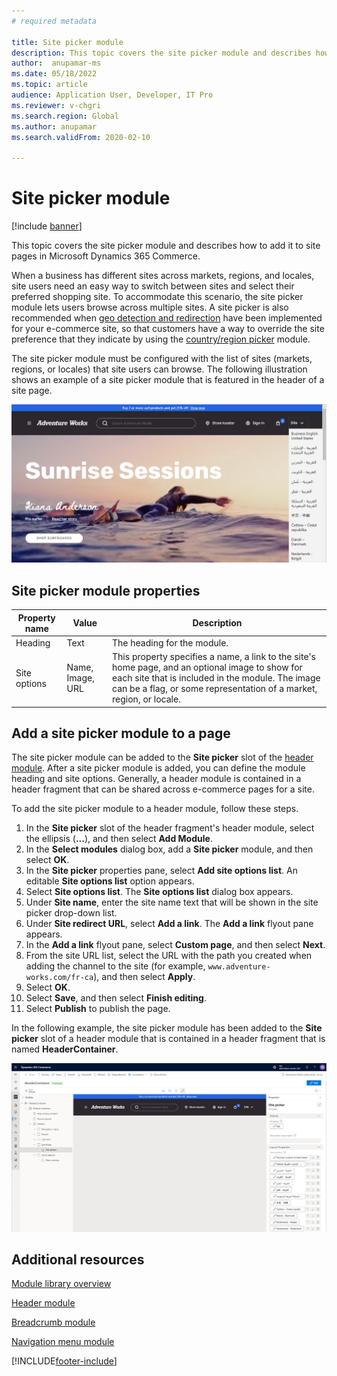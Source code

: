 ```yaml
---
# required metadata

title: Site picker module
description: This topic covers the site picker module and describes how to add it to site pages in Microsoft Dynamics 365 Commerce.
author:  anupamar-ms
ms.date: 05/18/2022
ms.topic: article
audience: Application User, Developer, IT Pro
ms.reviewer: v-chgri
ms.search.region: Global
ms.author: anupamar
ms.search.validFrom: 2020-02-10

---
```


# Site picker module

[!include [banner](includes/banner.md)]

This topic covers the site picker module and describes how to add it to site pages in Microsoft Dynamics 365 Commerce.

When a business has different sites across markets, regions, and locales, site users need an easy way to switch between sites and select their preferred shopping site. To accommodate this scenario, the site picker module lets users browse across multiple sites. A site picker is also recommended when [geo detection and redirection](geo-detection-redirection.md) have been implemented for your e-commerce site, so that customers have a way to override the site preference that they indicate by using the [country/region picker](country-region-picker-module.md) module. 

The site picker module must be configured with the list of sites (markets, regions, or locales) that site users can browse. The following illustration shows an example of a site picker module that is featured in the header of a site page.

![Example of a site picker module in the header of a site page.](./media/ecommerce-sitepicker.PNG)

## Site picker module properties

| Property name | Value                 | Description |
|---------------|-----------------------|-------------|
| Heading       | Text                  | The heading for the module. |
| Site options  | Name, Image, URL      | This property specifies a name, a link to the site's home page, and an optional image to show for each site that is included in the module. The image can be a flag, or some representation of a market, region, or locale. |

## Add a site picker module to a page

The site picker module can be added to the **Site picker** slot of the [header module](author-header-module.md). After a site picker module is added, you can define the module heading and site options. Generally, a header module is contained in a header fragment that can be shared across e-commerce pages for a site. 

To add the site picker module to a header module, follow these steps.

1. In the **Site picker** slot of the header fragment's header module, select the ellipsis (**...**), and then select **Add Module**.
1. In the **Select modules** dialog box, add a **Site picker** module, and then select **OK**.
1. In the **Site picker** properties pane, select **Add site options list**. An editable **Site options list** option appears.
1. Select **Site options list**. The **Site options list** dialog box appears.
1. Under **Site name**, enter the site name text that will be shown in the site picker drop-down list.
1. Under **Site redirect URL**, select **Add a link**. The **Add a link** flyout pane appears.
1. In the **Add a link** flyout pane, select **Custom page**, and then select **Next**.
1. From the site URL list, select the URL with the path you created when adding the channel to the site (for example, `www.adventure-works.com/fr-ca`), and then select **Apply**.
1. Select **OK**.
1. Select **Save**, and then select **Finish editing**.
1. Select **Publish** to publish the page.

In the following example, the site picker module has been added to the **Site picker** slot of a header module that is contained in a header fragment that is named **HeaderContainer**.

![Example of a site picker module in a header fragment.](./media/ecommerce-sitepicker-2.png)

## Additional resources

[Module library overview](starter-kit-overview.md)

[Header module](author-header-module.md)

[Breadcrumb module](add-breadcrumb.md)

[Navigation menu module](nav-menu-module.md)


[!INCLUDE[footer-include](../includes/footer-banner.md)]
